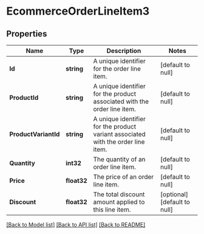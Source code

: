 # EcommerceOrderLineItem3

## Properties
Name | Type | Description | Notes
------------ | ------------- | ------------- | -------------
**Id** | **string** | A unique identifier for the order line item. | [default to null]
**ProductId** | **string** | A unique identifier for the product associated with the order line item. | [default to null]
**ProductVariantId** | **string** | A unique identifier for the product variant associated with the order line item. | [default to null]
**Quantity** | **int32** | The quantity of an order line item. | [default to null]
**Price** | **float32** | The price of an order line item. | [default to null]
**Discount** | **float32** | The total discount amount applied to this line item. | [optional] [default to null]

[[Back to Model list]](../README.md#documentation-for-models) [[Back to API list]](../README.md#documentation-for-api-endpoints) [[Back to README]](../README.md)


